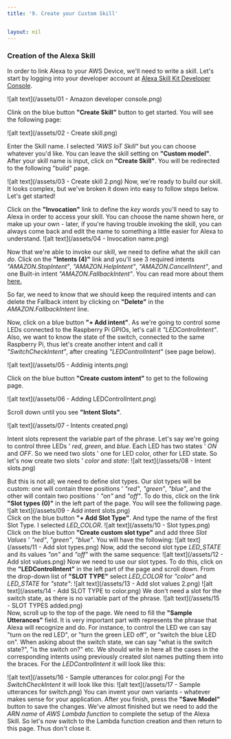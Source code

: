 ```yaml
---
title: '9. Create your Custom Skill'


layout: nil
---
```



### Creation of the Alexa Skill

In order to link Alexa to your AWS Device, we'll need to write a skill.  Let's start by logging into your developer account at  [Alexa Skill Kit Developer Console]( https://developer.amazon.com/alexa/console/ask).

 ![alt text](/assets/01 - Amazon developer console.png)

Clink on the blue button **"Create Skill"** button to get started. You will see the following page:

 ![alt text](/assets/02 - Create skill.png)
 
Enter the Skill name. I selected *"AWS IoT Skill"* but you can choose whatever you'd like. You can leave the skill setting on **"Custom model"**.  After your skill name is input, click on **"Create Skill"**. You will be redirected to the following "build" page.


 ![alt text](/assets/03 - Create skill 2.png)
Now, we're ready to build our skill. It looks complex, but we've broken it down into easy to follow steps below.  Let's get started!

Click on the **"Invocation"** link to define the *key words* you'll need to say to Alexa in order to access your skill. You can choose the name shown here, or make up your own - later, if you're having trouble invoking the skill, you can always come back and edit the name to something a little easier for Alexa to understand.
 ![alt text](/assets/04 - Invocation name.png)


Now that we're able to invoke our skill, we need to define what the skill can *do*.  Click on the **"Intents (4)"** link and you'll see 3 required intents *"AMAZON.StopIntent"*, *"AMAZON.HelpIntent"*, *"AMAZON.CancelIntent"*, and one Built-in intent *"AMAZON.FallbackIntent"*. You can read more about them [here.](https://developer.amazon.com/docs/custom-skills/standard-built-in-intents.html)

So far, we need to know that we should keep the required intents and can delete the Fallback intent by clicking on **"Delete"** in the *AMAZON.FallbackIntent* line.

Now, click on a blue button **"+ Add intent"**. As we're going to control some LEDs connected to the Raspberry Pi GPIOs, let's call it *"LEDControlIntent"*. Also, we want to know the state of the switch, connected to the same Raspberry Pi, thus let's create another intent and call it *"SwitchCheckIntent"*, after creating *"LEDControlIntent"* (see page below).

 ![alt text](/assets/05 - Addinig intents.png)  
 
Click on the blue button **"Create custom intent"** to get to the following page.

  ![alt text](/assets/06 - Adding LEDControlIntent.png) 
  
Scroll down until you see **"Intent Slots"**.

  ![alt text](/assets/07 - Intents created.png)  
  
Intent slots represent the variable part of the phrase. Let's say we're going to control three LEDs ' *red*, *green*, and *blue*. Each LED has two states ' *ON* and *OFF*. So we need two slots ' one for LED color, other for LED state. So let's now create two slots ' *color* and *state*:
 ![alt text](/assets/08 - Intent slots.png)
 
But this is not all; we need to define slot types. Our slot types will be custom: one will contain three positions ' *"red"*, *"green"*, *"blue"*, and the other will contain two positions ' *"on"* and *"off"*. To do this, click on the link **"Slot types (0)"** in the left part of the page. You will see the following page.
![alt text](/assets/09 - Add intent slots.png)  
Click on the blue button **"+ Add Slot Type"**. And type the name of the first Slot Type. I selected *LED_COLOR*.
 ![alt text](/assets/10 - Slot types.png)   
Click on the blue button **"Create custom slot type"** and add three *Slot Values* ' *"red"*, *"green"*, *"blue"*. You will have the following:
  ![alt text](/assets/11 - Add slot types.png)
Now, add the second slot type *LED_STATE* and its values *"on"* and *"off"* with the same sequence:
   ![alt text](/assets/12 - Add slot values.png)
Now we need to use our slot types. To do this, click on the **"LEDControlIntent"** in the left part of the page and scroll down. From the drop-down list of **"SLOT TYPE"** select *LED_COLOR* for *"color"* and *LED_STATE* for *"state"*:
 ![alt text](/assets/13 - Add slot values 2.png)
 ![alt text](/assets/14 - Add SLOT TYPE to color.png)
We don't need a slot for the switch state, as there is no variable part of the phrase.
![alt text](/assets/15 - SLOT TYPES added.png)  
Now, scroll up to the top of the page. We need to fill the **"Sample Utterances"** field. It is very important part with represents the phrase that Alexa will recognize and do. For instance, to control the LED we can say "turn on the red LED", or "turn the green LED off", or "switch the blue LED on". When asking about the switch state, we can say "what is the switch state?", "is the switch on?" etc. We should write in here all the cases in the corresponding intents using previously created slot names putting them into the braces. For the *LEDControlIntent* it will look like this:

![alt text](/assets/16 - Sample utterances for color.png)
For the *SwitchCheckIntent* it will look like this:
![alt text](/assets/17 - Sample utterances for switch.png)
You can invent your own variants - whatever makes sense for your application. After you finish, press the **"Save Model"** button to save the changes.
We've almost finished but we need to add the *ARN name* of *AWS Lambda function* to complete the setup of the Alexa Skill. So let's now switch to the Lambda function creation and then return to this page. Thus don't close it.


